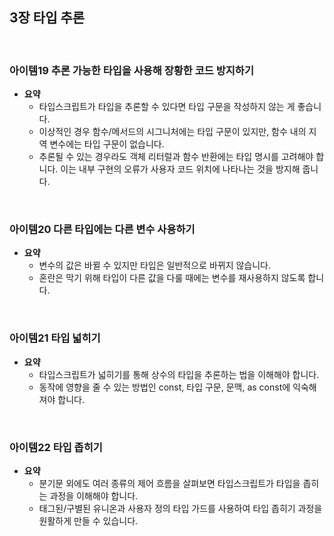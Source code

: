 ## 3장 타입 추론

<br>

### 아이템19 추론 가능한 타입을 사용해 장황한 코드 방지하기

- **요약**
  - 타입스크립트가 타입을 추론할 수 있다면 타입 구문을 작성하지 않는 게 좋습니다.
  - 이상적인 경우 함수/메서드의 시그니처에는 타입 구문이 있지만, 함수 내의 지역 변수에는 타입 구문이 없습니다.
  - 추론될 수 있는 경우라도 객체 리터럴과 함수 반환에는 타입 명시를 고려해야 합니다. 이는 내부 구현의 오류가 사용자 코드 위치에 나타나는 것을 방지해 줍니다.

<br>

### 아이템20 다른 타입에는 다른 변수 사용하기

- **요약**
  - 변수의 값은 바뀔 수 있지만 타입은 일반적으로 바뀌지 않습니다.
  - 혼란은 막기 위해 타입이 다른 값을 다룰 때에는 변수를 재사용하지 않도록 합니다.

<br>

### 아이템21 타입 넓히기

- **요약**
  - 타입스크립트가 넓히기를 통해 상수의 타입을 추론하는 법을 이해해야 합니다.
  - 동작에 영향을 줄 수 있는 방법인 const, 타입 구문, 문맥, as const에 익숙해져야 합니다.

<br>

### 아이템22 타입 좁히기

- **요약**
  - 분기문 외에도 여러 종류의 제어 흐름을 살펴보면 타입스크립트가 타입을 좁히는 과정을 이해해야 합니다.
  - 태그된/구별된 유니온과 사용자 정의 타입 가드를 사용하여 타입 좁히기 과정을 원활하게 만들 수 있습니다.
